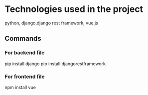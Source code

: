 # Technologies used in the project
python, django,django rest framework, vue.js
## Commands
### For backend file
pip install django
pip install djangorestframework
### For frontend file
npm install vue
